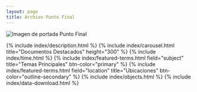 ```yaml
---
layout: page
title: Archivo Punto Final
---
```


<!-- Imagen de portada -->
<img src="{{ '/assets/img/fondo-punto-final.jpg' | relative_url }}" 
     alt="Imagen de portada Punto Final" 
     class="img-fluid rounded shadow mb-4">

<!-- Contenido de la página -->
{% include index/description.html %}
{% include index/carousel.html title="Documentos Destacados" height="300" %}
{% include index/time.html %}
{% include index/featured-terms.html field="subject" title="Temas Principales" btn-color="primary" %}
{% include index/featured-terms.html field="location" title="Ubicaciones" btn-color="outline-secondary" %}
{% include index/objects.html %}
{% include index/data-download.html %}


